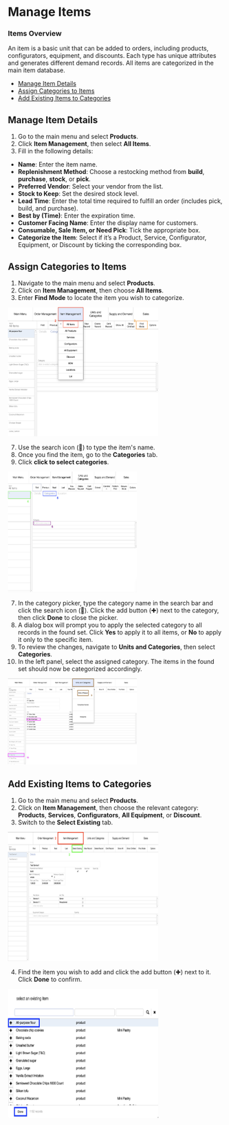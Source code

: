 # Manage Items

### **Items Overview**

An item is a basic unit that can be added to orders, including products, configurators, equipment, and discounts. Each type has unique attributes and generates different demand records. All items are categorized in the main item database.

* [Manage Item Details](manage-item-details)
* [Assign Categories to Items](assign-categories-to-items)
* [Add Existing Items to Categories](add-existing-items-to-categories)
## Manage Item Details

1. Go to the main menu and select **Products**.
2. Click **Item Management**, then select **All Items**.
3. Fill in the following details:
- **Name**: Enter the item name.
- **Replenishment Method**: Choose a restocking method from **build**, **purchase**, **stock**, or **pick**.
- **Preferred Vendor**: Select your vendor from the list.
- **Stock to Keep**: Set the desired stock level.
- **Lead Time**: Enter the total time required to fulfill an order (includes pick, build, and purchase).
- **Best by (Time)**: Enter the expiration time.
- **Customer Facing Name**: Enter the display name for customers.
- **Consumable, Sale Item, or Need Pick**: Tick the appropriate box.
- **Categorize the Item**: Select if it’s a Product, Service, Configurator, Equipment, or Discount by ticking the corresponding box.

## Assign Categories to Items

1. Navigate to the main menu and select **Products**.
2. Click on **Item Management**, then choose **All Items**.
3. Enter **Find Mode** to locate the item you wish to categorize. 

<img src="https://github.com/Fx-Professional-Services/HorizonDocs/blob/staging/Horizon%20User%20Guide/00%20Assets/40_assign_categories_to_items_2_3.png" width="350" height="300">

7. Use the search icon (🔎) to type the item's name.
8. Once you find the item, go to the **Categories** tab.
9. Click **click to select categories**.

<img src="https://github.com/Fx-Professional-Services/HorizonDocs/blob/staging/Horizon%20User%20Guide/00%20Assets/41_assign_categories_to_items_4_5_6.png" width="300" height="280">

7. In the category picker, type the category name in the search bar and click the search icon (🔎). Click the add button (✚) next to the category, then click **Done** to close the picker.
8. A dialog box will prompt you to apply the selected category to all records in the found set. Click **Yes** to apply it to all items, or **No** to apply it only to the specific item.
9. To review the changes, navigate to **Units and Categories**, then select **Categories**.
10. In the left panel, select the assigned category. The items in the found set should now be categorized accordingly.

<img src="https://github.com/Fx-Professional-Services/HorizonDocs/blob/staging/Horizon%20User%20Guide/00%20Assets/42_assign_categories_to_items_9_10.png" width="300" height="200">

## Add Existing Items to Categories

1. Go to the main menu and select **Products**.
2. Click on **Item Management**, then choose the relevant category: **Products**, **Services**, **Configurators**, **All Equipment**, or **Discount**.
3. Switch to the **Select Existing** tab.

<img src="https://github.com/Fx-Professional-Services/HorizonDocs/blob/staging/Horizon%20User%20Guide/00%20Assets/43_add_existing_items_2_3.png" width="350" height="300">

4. Find the item you wish to add and click the add button (✚) next to it. Click **Done** to confirm.

<img src="https://github.com/Fx-Professional-Services/HorizonDocs/blob/staging/Horizon%20User%20Guide/00%20Assets/44_add_existing_items_4.png" width="350" height="300">